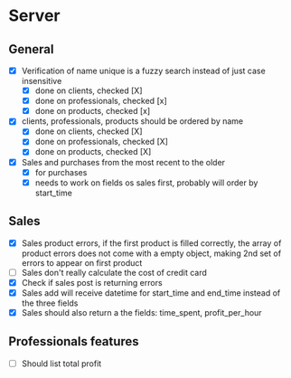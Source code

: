 # Server
## General
+ [x] Verification of name unique is a fuzzy search instead of just case insensitive
  + [X] done on clients, checked [X]
  + [X] done on professionals, checked [x]
  + [X] done on products, checked [x]
+ [X] clients, professionals, products should be ordered by name
  + [X] done on clients, checked [X]
  + [X] done on professionals, checked [X]
  + [X] done on products, checked [X]
+ [X] Sales and purchases from the most recent to the older
  + [X] for purchases
  + [X] needs to work on fields os sales first, probably will order by start_time

## Sales
+ [X] Sales product errors, if the first product is filled correctly, the array of product errors does not come with a empty object, making 2nd set of errors to appear on first product
+ [ ] Sales don't really calculate the cost of credit card
+ [X] Check if sales post is returning errors
+ [X] Sales add will receive datetime for start_time and end_time instead of the three fields
+ [X] Sales should also return a the fields: time_spent, profit_per_hour

## Professionals features
+ [ ] Should list total profit 
